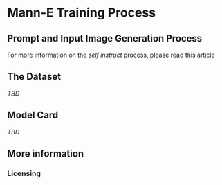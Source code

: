 # Mann-E Training Process

## Prompt and Input Image Generation Process 

For more information on the _self instruct_ process, please read [this article](https://haghiri75.com/en/re-creating-midjourney-with-only-10-technical-report-for-mann-e-5-development/)

## The Dataset

_TBD_

## Model Card

_TBD_

## More information

### Licensing